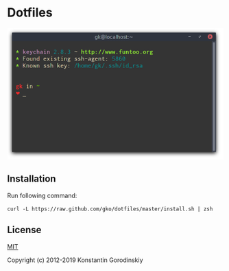 # Dotfiles
![screenshot](https://github.com/gko/dotfiles/raw/master/screenshot.png)
## Installation

Run following command:
```shell
curl -L https://raw.github.com/gko/dotfiles/master/install.sh | zsh
```

## License

[MIT](http://opensource.org/licenses/MIT)

Copyright (c) 2012-2019 Konstantin Gorodinskiy

